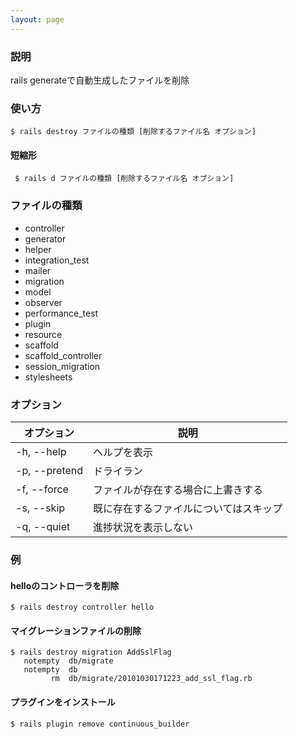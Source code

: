```yaml
---
layout: page
---
```

### 説明
rails generateで自動生成したファイルを削除

### 使い方
    $ rails destroy ファイルの種類 [削除するファイル名 オプション]

#### 短縮形
     $ rails d ファイルの種類 [削除するファイル名 オプション]

### ファイルの種類
* controller
* generator
* helper
* integration_test
* mailer
* migration
* model
* observer
* performance_test
* plugin
* resource
* scaffold
* scaffold_controller
* session_migration
* stylesheets

### オプション

| オプション         | 説明                  |
| ------------- | ------------------- |
| -h, --help    | ヘルプを表示              |
| -p, --pretend | ドライラン               |
| -f, --force   | ファイルが存在する場合に上書きする   |
| -s, --skip    | 既に存在するファイルについてはスキップ |
| -q, --quiet   | 進捗状況を表示しない          |


### 例
#### helloのコントローラを削除
    $ rails destroy controller hello

#### マイグレーションファイルの削除
    $ rails destroy migration AddSslFlag
       notempty  db/migrate
       notempty  db
             rm  db/migrate/20101030171223_add_ssl_flag.rb

#### プラグインをインストール
    $ rails plugin remove continuous_builder